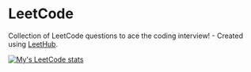 # LeetCode
Collection of LeetCode questions to ace the coding interview! - Created using [LeetHub](https://github.com/QasimWani/LeetHub).

[![My's LeetCode stats](https://leetcode-stats-six.vercel.app/?username=kid__A&theme=dark)](https://github.com/apoc146/leetcode-stats)

